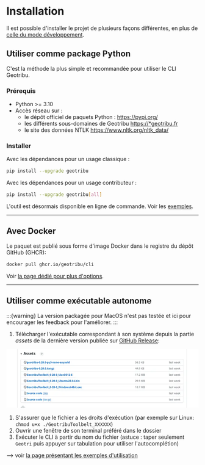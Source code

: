# Installation

Il est possible d'installer le projet de plusieurs façons différentes, en plus de [celle du mode développement](development/setup).

## Utiliser comme package Python

C'est la méthode la plus simple et recommandée pour utiliser le CLI Geotribu.

### Prérequis

- Python >= 3.10
- Accès réseau sur :
  - le dépôt officiel de paquets Python : <https://pypi.org/>
  - les différents sous-domaines de Geotribu <https://*geotribu.fr>
  - le site des données NTLK <https://www.nltk.org/nltk_data/>

### Installer

Avec les dépendances pour un usage classique :

```sh
pip install --upgrade geotribu
```

Avec les dépendances pour un usage contributeur :

```sh
pip install --upgrade geotribu[all]
```

L'outil est désormais disponible en ligne de commande. Voir les [exemples](/usage/examples).

----

## Avec Docker

Le paquet est publié sous forme d'image Docker dans le registre du dépôt GitHub (GHCR):

```sh
docker pull ghcr.io/geotribu/cli
```

Voir [la page dédié pour plus d'options](https://github.com/geotribu/cli/pkgs/container/cli).

----

## Utiliser comme exécutable autonome

:::{warning}
La version packagée pour MacOS n'est pas testée et ici pour encourager les feedback pour l'améliorer.
:::

1. Télécharger l'exécutable correspondant à son système depuis la partie _assets_ de la dernière version publiée sur [GitHub Release](https://github.com/geotribu/cli/releases/latest):

  ![Télécharger l'exécutable depuis les asset de GitHub Release](../static/img/release_download_executable.webp)

1. S'assurer que le fichier a les droits d'exécution (par exemple sur Linux: `chmod u+x ./GeotribuToolbelt_XXXXXX`)
1. Ouvrir une fenêtre de son terminal préféré dans le dossier
1. Exécuter le CLI à partir du nom du fichier (astuce : taper seulement `Geotri` puis appuyer sur tabulation pour utiliser l'autocomplétion)

--> voir [la page présentant les exemples d'utilisation](/usage/examples)
